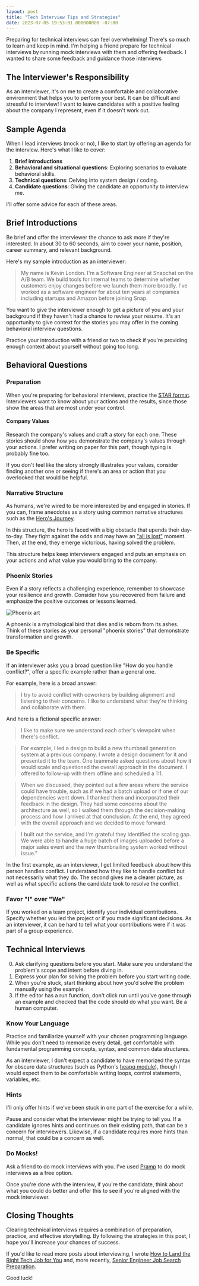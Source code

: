 ```yaml
---
layout: post
title: "Tech Interview Tips and Strategies"
date: 2023-07-05 19:53:01.000000000 -07:00
---
```


Preparing for technical interviews can feel overwhelming!
There's so much to learn and keep in mind.
I'm helping a friend prepare for technical interviews by running mock interviews
with them and offering feedback. I wanted to share some feedback
and guidance those interviews

## The Interviewer's Responsibility

As an interviewer, it's on me to create a comfortable
and collaborative environment that helps you to perform your best.
It can be difficult and stressful to interview!
I want to leave candidates with a positive feeling
about the company I represent, even if it doesn't work out.

## Sample Agenda

When I lead interviews (mock or no), I like to start by offering an agenda for
the interview. Here's what I like to cover:

1. **Brief introductions**
2. **Behavioral and situational questions**: Exploring scenarios to evaluate behavioral skills.
3. **Technical questions**: Delving into system design / coding.
4. **Candidate questions**: Giving the candidate an opportunity to interview me.

I'll offer some advice for each of these areas.

## Brief Introductions

Be brief and offer the interviewer the chance to ask more if they're interested.
In about 30 to 60 seconds, aim to cover your name, position, career summary,
and relevant background.

Here's my sample introduction as an interviewer:

> My name is Kevin London. I'm a Software Engineer at Snapchat
> on the A/B team. We build tools
> for internal teams to determine whether customers enjoy changes
> before we launch them more broadly. I've worked as a software engineer for about
> ten years at companies including startups and Amazon before joining Snap.

You want to give the interviewer enough to get a picture of you and your
background if they haven't had a chance to review your resume. It's
an opportunity to give context for the stories you may offer in the coming
behavioral interview questions.

Practice your introduction with a friend or two to check if you're providing
enough context about yourself without going too long.

## Behavioral Questions

### Preparation

When you're preparing for behavioral interviews, practice the
[STAR
format](https://www.indeed.com/career-advice/interviewing/how-to-use-the-star-interview-response-technique).
Interviewers want to know about your actions and the results, since those show
the areas that are most under your control.

#### Company Values

Research the company's values and craft a story for each one.
These stories should show how you demonstrate the company's values through your actions.
I prefer writing on paper for this part, though typing is probably fine too.

If you don't feel like the story strongly illustrates your values, consider finding another one
or seeing if there's an area or action that you overlooked that would be helpful.

### Narrative Structure

As humans, we're wired to be more interested by and engaged in stories.
If you can, frame anecdotes as a story using common narrative structures
such as the [Hero's Journey](https://en.wikipedia.org/wiki/Hero%27s_journey).

In this structure, the hero is faced with a big obstacle that upends
their day-to-day. They fight against the odds and may have an ["all is
lost"](https://storygrid.com/the-all-is-lost-moment-2/) moment. Then, at the
end, they emerge victorious, having solved the problem.

This structure helps keep interviewers engaged and puts an emphasis on your
actions and what value you would bring to the company.

### Phoenix Stories

Even if a story reflects a challenging experience, remember to showcase your
resilience and growth. Consider how you recovered from failure and emphasize the
positive outcomes or lessons learned.

![Phoenix art](/assets/phoenix.jpeg)

A phoenix is a mythological bird that dies and is reborn from its ashes.
Think of these stories as your personal "phoenix stories" that demonstrate
transformation and growth.

### Be Specific

If an interviewer asks you a broad question like "How do you handle conflict?",
offer a specific example rather than a general one.

For example, here is a broad answer:

> I try to avoid conflict with coworkers by building alignment and listening to
> their concerns. I like to understand what they're thinking and collaborate with
> them.

And here is a fictional specific answer:

> I like to make sure we understand each other's viewpoint when there's conflict.

> For example, I led a design to build a new thumbnail generation system at a
> previous company. I wrote a design document for it and presented it to the team.
> One teammate asked questions about how it would scale and questioned the
> overall approach in the document. I offered to follow-up with them offline and
> scheduled a 1:1.

> When we discussed, they pointed out a few areas where the
> service could have trouble, such as if we had a batch upload or if one of our
> dependencies went down. I thanked them and incorporated their feedback in the
> design. They had some concerns about the architecture as well, so I walked them
> through the decision-making process and how I arrived at that conclusion. At the
> end, they agreed with the overall approach and we decided to move forward.

> I built out the service, and I'm grateful they identified the
> scaling gap. We were able to handle a huge batch of images uploaded before a major
> sales event and the new thumbnailing system worked without issue."

In the first example, as an interviewer, I get limited feedback about how
this person handles conflict. I understand how they like to handle conflict but
not necessarily what they do. The second gives me a clearer picture, as well as
what specific actions the candidate took to resolve the conflict.

### Favor "I" over "We"

If you worked on a team project, identify your individual contributions.
Specify whether you led the project or if you made significant decisions.
As an interviewer, it can be hard to tell what your contributions were if
it was part of a group experience.

## Technical Interviews

0. Ask clarifying questions before you start. Make sure you understand the
   problem's scope and intent before diving in.
1. Express your plan for solving the problem before you start writing code.
2. When you're stuck, start thinking about how you'd solve the problem manually
   using the example.
3. If the editor has a run function, don't click run until you've gone through
   an example and checked that the code should do what you want. Be a human
   computer.

### Know Your Language

Practice and familiarize yourself with your chosen programming language. While
you don't need to memorize every detail, get comfortable with
fundamental programming concepts, syntax, and common data structures.

As an interviewer, I don't expect a candidate to have memorized the syntax for
obscure data structures (such as Python's [heapq module](https://docs.python.org/3/library/heapq.html)), though I would expect
them to be comfortable writing loops, control statements, variables, etc.

### Hints

I'll only offer hints if we've been stuck in one part of the exercise for a while.

Pause and consider what the interviewer might be trying to tell you.
If a candidate ignores hints and continues on their existing
path, that can be a concern for interviewers. Likewise, if a candidate requires
more hints than normal, that could be a concern as well.

### Do Mocks!

Ask a friend to do mock interviews with you.
I've used [Pramp](https://www.pramp.com/) to do mock interviews as a free option.

Once you're done with the interview,
if you're the candidate, think about what you could do better and offer
this to see if you're aligned with the mock interviewer.

## Closing Thoughts

Clearing technical interviews requires a combination of preparation, practice,
and effective storytelling. By following the strategies in this post, I hope you'll
increase your chances of success.

If you'd like to read more posts about interviewing, I wrote
[How to Land the Right Tech Job for You](https://www.kevinlondon.com/2016/01/21/job-hunt-guide) and, more
recently,
[Senior Engineer Job Search Preparation](https://www.kevinlondon.com/2023/05/02/senior-engineer-job-search-preparation).

Good luck!

